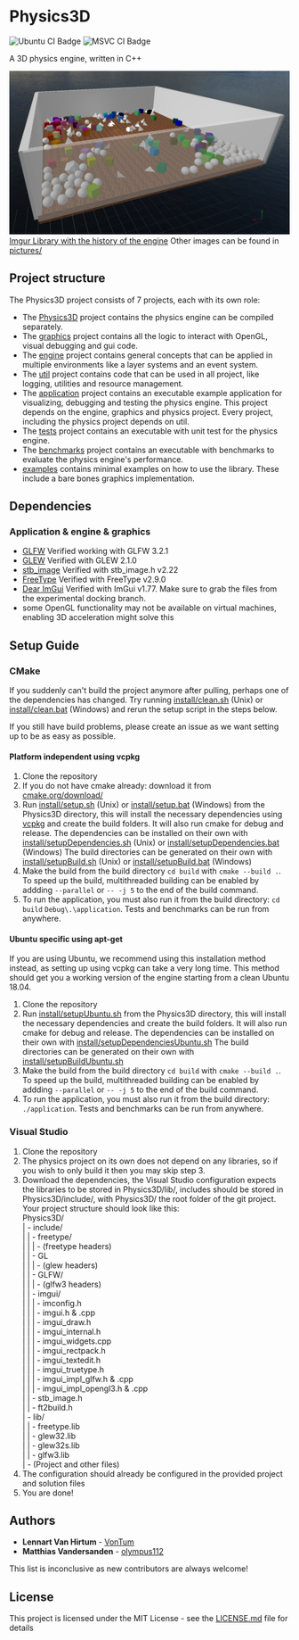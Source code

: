 # Physics3D
![Ubuntu CI Badge](https://github.com/ThePhysicsGuys/Physics3D/workflows/Ubuntu/badge.svg)
![MSVC CI Badge](https://github.com/ThePhysicsGuys/Physics3D/workflows/MSVC/badge.svg)

A 3D physics engine, written in C++

![Different Shapes](pictures/frontPage.png)
[Imgur Library with the history of the engine](https://imgur.com/a/history-of-physics3d-engine-JrVHmMI)
Other images can be found in [pictures/](pictures/)

## Project structure
The Physics3D project consists of 7 projects, each with its own role:
- The [Physics3D](/Physics3D) project contains the physics engine can be compiled separately.
- The [graphics](/graphics) project contains all the logic to interact with OpenGL, visual debugging and gui code.
- The [engine](/engine) project contains general concepts that can be applied in multiple environments like a layer systems and an event system.
- The [util](/util) project contains code that can be used in all project, like logging, utilities and resource management.
- The [application](/application) project contains an executable example application for visualizing, debugging and testing the physics engine. This project depends on the engine, graphics and physics project. Every project, including the physics project depends on util. 
- The [tests](/tests) project contains an executable with unit test for the physics engine.
- The [benchmarks](/benchmarks) project contains an executable with benchmarks to evaluate the physics engine's performance.
- [examples](/examples) contains minimal examples on how to use the library. These include a bare bones graphics implementation. 

## Dependencies
### Application & engine & graphics
- [GLFW](https://www.glfw.org/) Verified working with GLFW 3.2.1
- [GLEW](http://glew.sourceforge.net/) Verified with GLEW 2.1.0
- [stb_image](https://github.com/nothings/stb) Verified with stb_image.h v2.22
- [FreeType](https://www.freetype.org/) Verified with FreeType v2.9.0
- [Dear ImGui](https://github.com/ocornut/imgui/tree/docking) Verified with ImGui v1.77. Make sure to grab the files from the experimental docking branch.
- some OpenGL functionality may not be available on virtual machines, enabling 3D acceleration might solve this

## Setup Guide

### CMake
If you suddenly can't build the project anymore after pulling, perhaps one of the dependencies has changed. Try running [install/clean.sh](/install/clean.sh) (Unix) or [install/clean.bat](/install/clean.bat) (Windows) and rerun the setup script in the steps below. 

If you still have build problems, please create an issue as we want setting up to be as easy as possible. 

#### Platform independent using vcpkg
1. Clone the repository
2. If you do not have cmake already: download it from [cmake.org/download/](https://cmake.org/download/)
3. Run [install/setup.sh](/install/setup.sh) (Unix) or [install/setup.bat](/install/setup.bat) (Windows) from the Physics3D directory, this will install the necessary dependencies using [vcpkg](https://github.com/microsoft/vcpkg) and create the build folders. It will also run cmake for debug and release. 
  The dependencies can be installed on their own with [install/setupDependencies.sh](/install/setupDependencies.sh) (Unix) or [install/setupDependencies.bat](/install/setupDependencies.bat) (Windows)
  The build directories can be generated on their own with [install/setupBuild.sh](/install/setupBuild.sh) (Unix) or [install/setupBuild.bat](/install/setupBuild.bat) (Windows)
4. Make the build from the build directory `cd build` with `cmake --build .`. To speed up the build, multithreaded building can be enabled by addding `--parallel` or `-- -j 5` to the end of the build command.
5. To run the application, you must also run it from the build directory: `cd build` `Debug\.\application`. Tests and benchmarks can be run from anywhere. 

#### Ubuntu specific using apt-get
If you are using Ubuntu, we recommend using this installation method instead, as setting up using vcpkg can take a very long time. This method should get you a working version of the engine starting from a clean Ubuntu 18.04. 

1. Clone the repository
2. Run [install/setupUbuntu.sh](/install/setupUbuntu.sh) from the Physics3D directory, this will install the necessary dependencies and create the build folders. It will also run cmake for debug and release. 
  The dependencies can be installed on their own with [install/setupDependenciesUbuntu.sh](/install/setupDependenciesUbuntu.sh)
  The build directories can be generated on their own with [install/setupBuildUbuntu.sh](/install/setupBuildUbuntu.sh)
3. Make the build from the build directory `cd build` with `cmake --build .`. To speed up the build, multithreaded building can be enabled by addding `--parallel` or `-- -j 5` to the end of the build command.
4. To run the application, you must also run it from the build directory: `./application`. Tests and benchmarks can be run from anywhere. 

### Visual Studio
1. Clone the repository
2. The physics project on its own does not depend on any libraries, so if you wish to only build it then you may skip step 3.
3. Download the dependencies, the Visual Studio configuration expects the libraries to be stored in Physics3D/lib/, includes should be stored in Physics3D/include/, with Physics3D/ the root folder of the git project. 
  Your project structure should look like this:  
  Physics3D/  
  | - include/  
  | | - freetype/  
  | | | - (freetype headers)  
  | | - GL  
  | | | - (glew headers)  
  | | - GLFW/  
  | | | - (glfw3 headers)  
  | | - imgui/  
  | | | - imconfig.h  
  | | | - imgui.h & .cpp  
  | | | - imgui_draw.h  
  | | | - imgui_internal.h  
  | | | - imgui_widgets.cpp  
  | | | - imgui_rectpack.h  
  | | | - imgui_textedit.h  
  | | | - imgui_truetype.h  
  | | | - imgui_impl_glfw.h & .cpp  
  | | | - imgui_impl_opengl3.h & .cpp  
  | | - stb_image.h  
  | | - ft2build.h  
  | - lib/  
  | | - freetype.lib  
  | | - glew32.lib  
  | | - glew32s.lib  
  | | - glfw3.lib   
  | - (Project and other files)  
4. The configuration should already be configured in the provided project and solution files
5. You are done!

## Authors
* **Lennart Van Hirtum** - [VonTum](https://github.com/VonTum)
* **Matthias Vandersanden** - [olympus112](https://github.com/olympus112)

This list is inconclusive as new contributors are always welcome! 

## License
This project is licensed under the MIT License - see the [LICENSE.md](LICENSE.md) file for details
